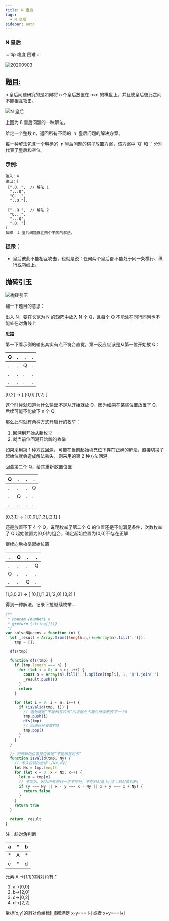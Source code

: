 ```yaml
---
title: N 皇后
tags:
  - N 皇后
sidebar: auto
---
```


### N 皇后

::: tip 难度
困难
:::

![20200903](http://qiniu.gaowenju.com/leecode/banner/20200903.jpg)

## [题目:](https://leetcode-cn.com/problems/n-queens/)

n 皇后问题研究的是如何将 n 个皇后放置在 n×n 的棋盘上，并且使皇后彼此之间不能相互攻击。

![N 皇后](http://qiniu.gaowenju.com/leecode/20200903-1.png)

上图为 8 皇后问题的一种解法。

给定一个整数 n，返回所有不同的  n  皇后问题的解决方案。

每一种解法包含一个明确的  n 皇后问题的棋子放置方案，该方案中 'Q' 和 '.' 分别代表了皇后和空位。

### 示例:

```
输入：4
输出：[
 [".Q..",  // 解法 1
  "...Q",
  "Q...",
  "..Q."],

 ["..Q.",  // 解法 2
  "Q...",
  "...Q",
  ".Q.."]
]
解释: 4 皇后问题存在两个不同的解法。
```

### 提示：

- 皇后彼此不能相互攻击，也就是说：任何两个皇后都不能处于同一条横行、纵行或斜线上。

## 抛砖引玉

![抛砖引玉](http://qiniu.gaowenju.com/leecode/20200903.png)

翻一下题目的意思：

出入 N，要在长宽为 N 的矩阵中放入 N 个 Q，且每个 Q 不能处在同行同列也不能处在对角线上

**思路**

第一下看示例的输出其实有点不符合直觉，第一反应应该是从第一位开始放 Q：

| Q   | .   | .   | .   |
| --- | --- | --- | --- |
| .   | .   | Q   | .   |
| .   | .   | .   | .   |
| .   | .   | .   | .   |

[0,2] -> [ [0,0],[1,2] ]

这个时候就知道为什么输出不是从开始就放 Q，因为如果在某些位置放置了 Q，后续可能不能放下 n 个 Q

那么此时就有两种方式开启行的枚举：

1. 回溯到开始从新枚举
2. 就当前位回溯开始新的枚举

如果采用第 1 种方式回溯，可能在当前起始填充位下存在正确的解法，直接切换了起始位就会造成解法丢失，则采用的第 2 种方法回溯

回溯第二个 Q，给其重新放置位置

| Q   | .   | .   | .   |
| --- | --- | --- | --- |
| .   | .   | .   | Q   |
| .   | Q   | .   | .   |
| .   | .   | .   | .   |

[0,3,1] -> [ [0,0],[1,3],[2,1] ]

还是放置不下 4 个 Q，说明枚举了第二个 Q 的位置还是不能满足条件，次数枚举了 Q 起始位置为[0,0]的组合，确定起始位置为[0,0]不存在正解

继续向后枚举起始位置

| .   | Q   | .   | .   |
| --- | --- | --- | --- |
| .   | .   | .   | Q   |
| Q   | .   | .   | .   |
| .   | .   | Q   | .   |

[1,3,0,2] -> [ [0,1],[1,3],[2,0],[3,2] ]

得到一种解法，记录下拉继续枚举...

```javascript
/**
 * @param {number} n
 * @return {string[][]}
 */
var solveNQueens = function (n) {
  let _result = Array.from({length:n,()=>Array(n).fill('.')}),
    tmp = [];

  dfs(tmp)

  function dfs(tmp) {
    if (tmp.length === n) {
      for (let i = 0; i < n; i++) {
        const s = Array(n).fill('.').splice(tmp[i], 1, 'Q').join('')
        _result.push(s)
      }
      return
    }

    for (let i = 0; i < n; i++) {
      if (isValid(tmp, i)) {
        // 遇到满足“不能相互攻击”的点就先占着后继续安放下一个Q
        tmp.push(i)
        dfs(tmp)
        // 回溯已经安放的Q
        tmp.pop()
      }
    }
  }

  // 判断新的位置是否满足“不能相互攻击”
  function isValid(tmp, Ny) {
    // 传入校验的坐标：[Nx,Ny]
    let Nx = tmp.length
    for (let x = 0; x < Nx; x++) {
      let y = tmp[x]
      // 不同列，因为所有做行一定不同行，不在斜对角上[注：斜对角判断]
      if (y === Ny || x - y === x - Ny || x + y === x + Ny) {
        return false
      }
    }
    return true
  }

  return _result
}
```

注：斜对角判断

| a   | \*  | b   |
| --- | --- | --- |
| \*  | A   | \*  |
| c   | \*  | d   |

元素 A ->[1,1]的斜对角有：

1. a->[0,0]
2. b->[2,0]
3. c->[0,2]
4. d->[2,2]

坐标[x,y]的斜对角坐标[i,j]都满足 x-y=== i-j 或者 x+y===i+j
